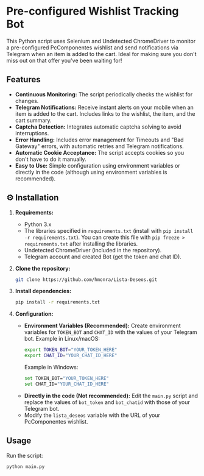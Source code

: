 #  Pre-configured Wishlist Tracking Bot

This Python script uses Selenium and Undetected ChromeDriver to monitor a pre-configured PcComponentes wishlist and send notifications via Telegram when an item is added to the cart. Ideal for making sure you don't miss out on that offer you've been waiting for!

##  Features

*   **Continuous Monitoring:** The script periodically checks the wishlist for changes.
*   **Telegram Notifications:** Receive instant alerts on your mobile when an item is added to the cart. Includes links to the wishlist, the item, and the cart summary.
*   **Captcha Detection:** Integrates automatic captcha solving to avoid interruptions.
*   **Error Handling:** Includes error management for Timeouts and "Bad Gateway" errors, with automatic retries and Telegram notifications.
*   **Automatic Cookie Acceptance:** The script accepts cookies so you don't have to do it manually.
*   **Easy to Use:** Simple configuration using environment variables or directly in the code (although using environment variables is recommended).

## ⚙️ Installation

1.  **Requirements:**
    *   Python 3.x
    *   The libraries specified in `requirements.txt` (install with `pip install -r requirements.txt`). You can create this file with `pip freeze > requirements.txt` after installing the libraries.
    *   Undetected ChromeDriver (included in the repository).
    *   Telegram account and created Bot (get the token and chat ID).

2.  **Clone the repository:**

    ```bash
    git clone https://github.com/hmonra/Lista-Deseos.git
    ```

3.  **Install dependencies:**

    ```bash
    pip install -r requirements.txt
    ```

4.  **Configuration:**

    *   **Environment Variables (Recommended):**
        Create environment variables for `TOKEN_BOT` and `CHAT_ID` with the values of your Telegram bot.
        Example in Linux/macOS:
        ```bash
        export TOKEN_BOT="YOUR_TOKEN_HERE"
        export CHAT_ID="YOUR_CHAT_ID_HERE"
        ```
        Example in Windows:
        ```bash
        set TOKEN_BOT="YOUR_TOKEN_HERE"
        set CHAT_ID="YOUR_CHAT_ID_HERE"
        ```
    *   **Directly in the code (Not recommended):**
        Edit the `main.py` script and replace the values of `bot_token` and `bot_chatid` with those of your Telegram bot.
    *   Modify the `lista_deseos` variable with the URL of your PcComponentes wishlist.

##  Usage

Run the script:

```bash
python main.py
